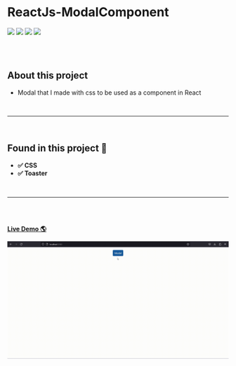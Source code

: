 # ReactJs-ModalComponent


<a href="https://mail.google.com/mail/u/0/?pli=1#inbox?compose=GTvVlcSKjgGhmHnzNTSmvLSNWDHBflkpdJGksXPQLrhjWnkLZJGbJMtfBdRWlQMPGmbjBWqHvcxWP"><img src="https://img.shields.io/badge/Gmail-e82a09.svg?&style=for-the-badge&logo=gmail&logoColor=white" /></a>
 <a href="https://www.linkedin.com/in/enes-demir-a9374422b/%22"><img src="https://img.shields.io/badge/linkedin-%230077B5.svg?&style=for-the-badge&logo=linkedin&logoColor=white" /></a>
 <a href="https://www.instagram.com/enesdemir3662"><img src="https://img.shields.io/badge/Instagram-E4405F?style=for-the-badge&logo=instagram&logoColor=white" /></a>
 <a href="https://discord.gg/ExBg4ZrS" target="_blank"><img src="https://img.shields.io/badge/Discord-7289DA?style=for-the-badge&logo=discord&logoColor=white" target="_blank"></a>
 
<br>
<br>

## About this project
* Modal that I made with css to be used as a component in React

<br>

 ---

<br>

## Found in this project 🚀

- **✅ CSS**
- **✅ Toaster**

<br>

 ---

<br>
<br>

[**Live Demo 🌎**]()

![ reactjs popup demo](modal.gif)
